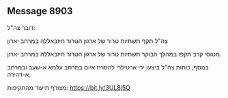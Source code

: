 ## Message 8903

דובר צה"ל:

צה"ל תקף תשתיות טרור של ארגון הטרור חיזבאללה במרחב יארון

מטוסי קרב תקפו במהלך הבוקר תשתיות טרור של ארגון הטרור חיזבאללה במרחב יארון. 

בנוסף, כוחות צה"ל ביצעו ירי ארטילרי להסרת איום במרחב עלמא א-שעב ובמרחב א-דהירה.

מצורף תיעוד מהתקיפות: https://bit.ly/3UL8j5Q

